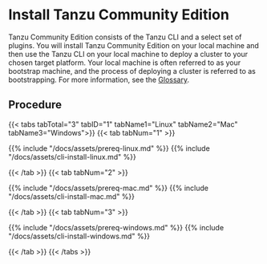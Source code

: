 # Install Tanzu Community Edition

Tanzu Community Edition consists of the Tanzu CLI and a select set of plugins. You will install
Tanzu Community Edition on your local machine and then use the Tanzu CLI on your local machine
to deploy a cluster to your chosen target platform. Your local machine is often referred to as your bootstrap machine, and the process of deploying a cluster is referred to as bootstrapping. For more information, see the [Glossary](installation-planning/#glossary).

## Procedure

{{< tabs tabTotal="3" tabID="1" tabName1="Linux" tabName2="Mac" tabName3="Windows">}}
{{< tab tabNum="1" >}}

{{% include "/docs/assets/prereq-linux.md" %}}
{{% include "/docs/assets/cli-install-linux.md" %}}

{{< /tab >}}
{{< tab tabNum="2" >}}

{{% include "/docs/assets/prereq-mac.md" %}}
{{% include "/docs/assets/cli-install-mac.md" %}}

{{< /tab >}}
{{< tab tabNum="3" >}}

{{% include "/docs/assets/prereq-windows.md" %}}
{{% include "/docs/assets/cli-install-windows.md" %}}

{{< /tab >}}
{{< /tabs >}}
